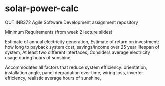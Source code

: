 solar-power-calc
================

QUT INB372 Agile Software Development assignment repository

Minimum Requirements (from week 2 lecture slides)

Estimate of annual electricity generation,
Estimate of return on investment:
  how long to payback system cost,
  savings/income over 25 year lifespan of system,
At least two different interfaces,
Considers average electricity usage during hours of sunshine,

Accommodates all factors that reduce system efficiency:
  orientation,
  installation angle,
  panel degradation over time,
  wiring loss,
  inverter efficiency,
  realistic average hours of sunshine,



